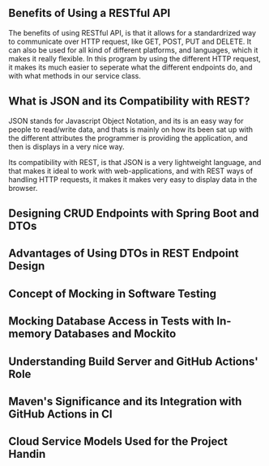 ## Benefits of Using a RESTful API
The benefits of using RESTful API, is that it allows for a standardrized way to communicate over HTTP request, like GET, POST, PUT and DELETE. It can also be used for all kind of different platforms, and languages, which it makes it really flexible. In this program by using the different HTTP request, it makes its much easier to seperate what the different endpoints do, and with what methods in our service class. 

## What is JSON and its Compatibility with REST?
JSON stands for Javascript Object Notation, and its is an easy way for people to read/write data, and thats is mainly on how its been sat up with the different attributes the programmer is providing the application, and then is displays in a very nice way. 

Its compatibility with REST, is that JSON is a very lightweight language, and that makes it ideal to work with web-applications, and with REST ways of handling HTTP requests, it makes it makes very easy to display data in the browser.

## Designing CRUD Endpoints with Spring Boot and DTOs

## Advantages of Using DTOs in REST Endpoint Design

## Concept of Mocking in Software Testing

## Mocking Database Access in Tests with In-memory Databases and Mockito

## Understanding Build Server and GitHub Actions' Role

## Maven's Significance and its Integration with GitHub Actions in CI

## Cloud Service Models Used for the Project Handin


